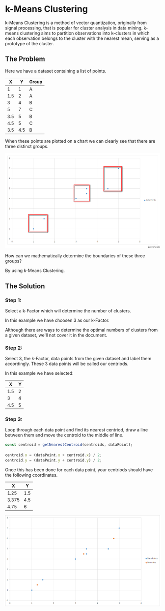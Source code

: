 # k-Means Clustering

k-Means Clustering is a method of vector quantization, originally from signal processing, that is popular for cluster analysis in data mining. k-means clustering aims to partition observations into k-clusters in which each observation belongs to the cluster with the nearest mean, serving as a prototype of the cluster.

## The Problem

Here we have a dataset containing a list of points.

|  X  |  Y  | Group |
| --- | --- | ----- |
| 1   | 1   | A     |
| 1.5 | 2   | A     |
| 3   | 4   | B     |
| 5   | 7   | C     |
| 3.5 | 5   | B     |
| 4.5 | 5   | C     |
| 3.5 | 4.5 | B     |

When these points are plotted on a chart we can clearly see that there are three distinct groups.

![](https://github.com/barend-erasmus/k-means-clustering/raw/master/images/chart-annotations.png)

How can we mathematically determine the boundaries of these three groups?

By using k-Means Clustering.

## The Solution

### Step 1:

Select a k-Factor which will determine the number of clusters.

In this example we have choosen 3 as our k-Factor.

Although there are ways to determine the optimal numbers of clusters from a given dataset, we'll not cover it in the document.

### Step 2:

Select 3, the k-Factor, data points from the given dataset and label them accordingly. These 3 data points will be called our centriods.

In this example we have selected:

|  X  |  Y  |
| --- | --- |
| 1.5 | 2   |
| 3   | 4   |
| 4.5 | 5   |

### Step 3:

Loop through each data point and find its nearest centriod, draw a line between them and move the centroid to the middle of line.


```javascript
const centroid = getNearestCentroid(centroids, dataPoint);

centroid.x = (dataPoint.x + centroid.x) / 2;
centroid.y = (dataPoint.y + centroid.y) / 2;
```

Once this has been done for each data point, your centriods should have the following coordinates.

|  X    |  Y  |
| ----- | --- |
| 1.25  | 1.5 |
| 3.375 | 4.5 |
| 4.75  | 6   |

![](https://github.com/barend-erasmus/k-means-clustering/raw/master/images/chart-centroids.png)